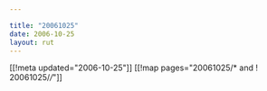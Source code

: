 ```yaml
---

title: "20061025"
date: 2006-10-25
layout: rut
---
```


[[!meta updated="2006-10-25"]]
[[!map pages="20061025/* and ! 20061025/*/*"]]
